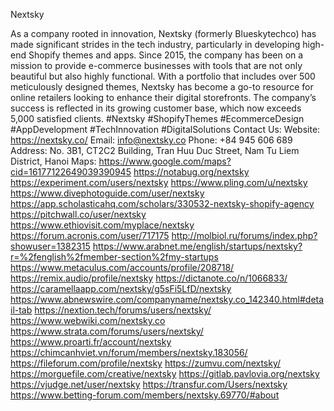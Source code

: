 Nextsky

As a company rooted in innovation, Nextsky (formerly Blueskytechco) has made significant strides in the tech industry, particularly in developing high-end Shopify themes and apps. Since 2015, the company has been on a mission to provide e-commerce businesses with tools that are not only beautiful but also highly functional. With a portfolio that includes over 500 meticulously designed themes, Nextsky has become a go-to resource for online retailers looking to enhance their digital storefronts. The company’s success is reflected in its growing customer base, which now exceeds 5,000 satisfied clients.
#Nextsky #ShopifyThemes #EcommerceDesign #AppDevelopment #TechInnovation #DigitalSolutions
Contact Us:
Website: https://nextsky.co/
Email: info@nextsky.co
Phone: +84 945 606 689
Address: No. 3B1, CT2C2 Building, Tran Huu Duc Street, Nam Tu Liem District, Hanoi
Maps: https://www.google.com/maps?cid=16177122649039390945
https://notabug.org/nextsky
https://experiment.com/users/nextsky
https://www.pling.com/u/nextsky
https://www.divephotoguide.com/user/nextsky
https://app.scholasticahq.com/scholars/330532-nextsky-shopify-agency
https://pitchwall.co/user/nextsky
https://www.ethiovisit.com/myplace/nextsky
https://forum.acronis.com/user/717175
http://molbiol.ru/forums/index.php?showuser=1382315
https://www.arabnet.me/english/startups/nextsky?r=%2fenglish%2fmember-section%2fmy-startups
https://www.metaculus.com/accounts/profile/208718/
https://remix.audio/profile/nextsky
https://dictanote.co/n/1066833/
https://caramellaapp.com/nextsky/g5sFi5LfD/nextsky
https://www.abnewswire.com/companyname/nextsky.co_142340.html#detail-tab
https://nextion.tech/forums/users/nextsky/
https://www.webwiki.com/nextsky.co
https://www.strata.com/forums/users/nextsky/
https://www.proarti.fr/account/nextsky
https://chimcanhviet.vn/forum/members/nextsky.183056/
https://fileforum.com/profile/nextsky
https://zumvu.com/nextsky/
https://morguefile.com/creative/nextsky
https://gitlab.pavlovia.org/nextsky
https://vjudge.net/user/nextsky
https://transfur.com/Users/nextsky
https://www.betting-forum.com/members/nextsky.69770/#about